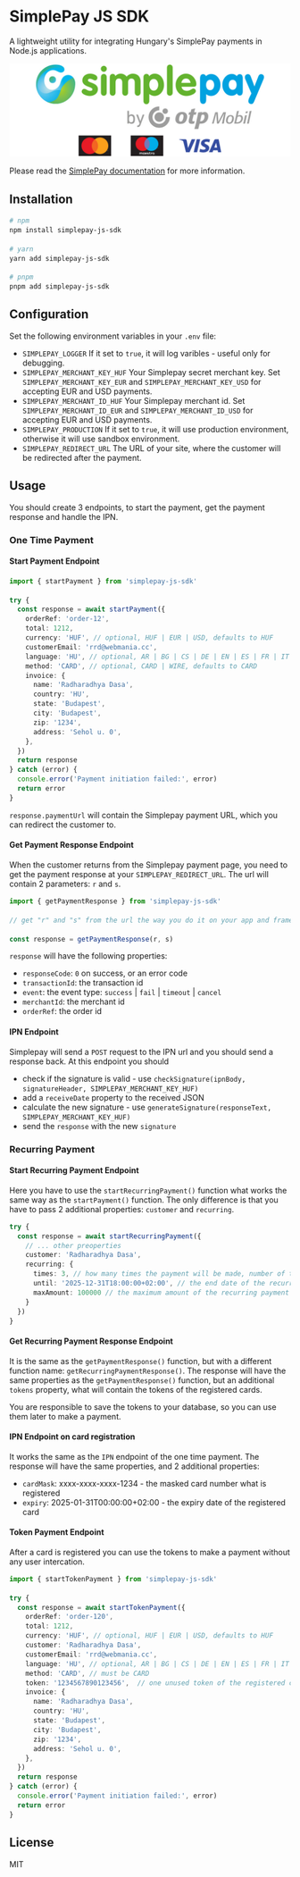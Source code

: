 # SimplePay JS SDK

A lightweight utility for integrating Hungary's SimplePay payments in Node.js applications.

![SimplePay Logo](simplepay_logo.jpg)

Please read the [SimplePay documentation](https://simplepay.hu/fejlesztoknek) for more information.

## Installation

```bash
# npm
npm install simplepay-js-sdk

# yarn
yarn add simplepay-js-sdk

# pnpm
pnpm add simplepay-js-sdk
```

## Configuration

Set the following environment variables in your `.env` file:

- `SIMPLEPAY_LOGGER` If it set to `true`, it will log varibles - useful only for debugging.
- `SIMPLEPAY_MERCHANT_KEY_HUF` Your Simplepay secret merchant key. Set `SIMPLEPAY_MERCHANT_KEY_EUR` and `SIMPLEPAY_MERCHANT_KEY_USD` for accepting EUR and USD payments.
- `SIMPLEPAY_MERCHANT_ID_HUF` Your Simplepay merchant id. Set `SIMPLEPAY_MERCHANT_ID_EUR` and `SIMPLEPAY_MERCHANT_ID_USD` for accepting EUR and USD payments.
- `SIMPLEPAY_PRODUCTION` If it set to `true`, it will use production environment, otherwise it will use sandbox environment.
- `SIMPLEPAY_REDIRECT_URL` The URL of your site, where the customer will be redirected after the payment.

## Usage

You should create 3 endpoints, to start the payment, get the payment response and handle the IPN.

### One Time Payment

#### Start Payment Endpoint

```typescript
import { startPayment } from 'simplepay-js-sdk'

try {
  const response = await startPayment({
    orderRef: 'order-12',
    total: 1212,
    currency: 'HUF', // optional, HUF | EUR | USD, defaults to HUF
    customerEmail: 'rrd@webmania.cc',
    language: 'HU', // optional, AR | BG | CS | DE | EN | ES | FR | IT | HR | HU | PL | RO | RU | SK | TR | ZH, defaults to HU
    method: 'CARD', // optional, CARD | WIRE, defaults to CARD
    invoice: {
      name: 'Radharadhya Dasa',
      country: 'HU',
      state: 'Budapest',
      city: 'Budapest',
      zip: '1234',
      address: 'Sehol u. 0',
    },
  })
  return response
} catch (error) {
  console.error('Payment initiation failed:', error)
  return error
}
```

`response.paymentUrl` will contain the Simplepay payment URL, which you can redirect the customer to.

#### Get Payment Response Endpoint

When the customer returns from the Simplepay payment page, you need to get the payment response at your `SIMPLEPAY_REDIRECT_URL`. The url will contain 2 parameters: `r` and `s`.

```typescript
import { getPaymentResponse } from 'simplepay-js-sdk'

// get "r" and "s" from the url the way you do it on your app and framework

const response = getPaymentResponse(r, s)
```

`response` will have the following properties:

- `responseCode`: `0` on success, or an error code
- `transactionId`: the transaction id
- `event`: the event type: `success` | `fail` | `timeout` | `cancel`
- `merchantId`: the merchant id
- `orderRef`: the order id

#### IPN Endpoint

Simplepay will send a `POST` request to the IPN url and you should send a response back.
At this endpoint you should

- check if the signature is valid - use `checkSignature(ipnBody, signatureHeader, SIMPLEPAY_MERCHANT_KEY_HUF)`
- add a `receiveDate` property to the received JSON
- calculate the new signature - use `generateSignature(responseText, SIMPLEPAY_MERCHANT_KEY_HUF)`
- send the `response` with the new `signature`


### Recurring Payment

#### Start Recurring Payment Endpoint

Here you have to use the `startRecurringPayment()` function what works the same way as the `startPayment()` function. The only difference is that you have to pass 2 additional properties: `customer` and `recurring`.

```typescript
try {
  const response = await startRecurringPayment({
    // ... other preoperties
    customer: 'Radharadhya Dasa',
    recurring: {
      times: 3, // how many times the payment will be made, number of tokens
      until: '2025-12-31T18:00:00+02:00', // the end date of the recurring payment
      maxAmount: 100000 // the maximum amount of the recurring payment
    }
  })
}
```

#### Get Recurring Payment Response Endpoint

It is the same as the `getPaymentResponse()` function, but with a different function name: `getRecurringPaymentResponse()`.
The response will have the same properties as the `getPaymentResponse()` function, but an additional `tokens` property, what will contain the tokens of the registered cards.

You are responsible to save the tokens to your database, so you can use them later to make a payment.

#### IPN Endpoint on card registration

It works the same as the `IPN` endpoint of the one time payment.
The response will have the same properties, and 2 additional properties:

 - `cardMask`: xxxx-xxxx-xxxx-1234 - the masked card number what is registered
 - `expiry`: 2025-01-31T00:00:00+02:00 - the expiry date of the registered card

 #### Token Payment Endpoint

 After a card is registered you can use the tokens to make a payment without any user intercation.

```typescript
import { startTokenPayment } from 'simplepay-js-sdk'

try {
  const response = await startTokenPayment({
    orderRef: 'order-120',
    total: 1212,
    currency: 'HUF', // optional, HUF | EUR | USD, defaults to HUF
    customer: 'Radharadhya Dasa',
    customerEmail: 'rrd@webmania.cc',
    language: 'HU', // optional, AR | BG | CS | DE | EN | ES | FR | IT | HR | HU | PL | RO | RU | SK | TR | ZH, defaults to HU
    method: 'CARD', // must be CARD
    token: '1234567890123456',  // one unused token of the registered card
    invoice: {
      name: 'Radharadhya Dasa',
      country: 'HU',
      state: 'Budapest',
      city: 'Budapest',
      zip: '1234',
      address: 'Sehol u. 0',
    },
  })
  return response
} catch (error) {
  console.error('Payment initiation failed:', error)
  return error
}
```

## License

MIT
